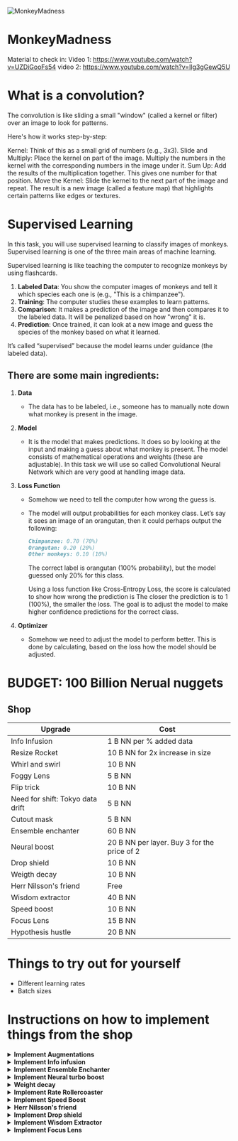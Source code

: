 ![MonkeyMadness](https://github.com/user-attachments/assets/bfcf152a-8cce-458d-8f32-576f164ea3f7)
# MonkeyMadness

Material to check in:
Video 1: https://www.youtube.com/watch?v=UZDiGooFs54
video 2: https://www.youtube.com/watch?v=Ilg3gGewQ5U


# What is a convolution? 


The convolution is like sliding a small "window" (called a kernel or filter) over an image to look for patterns.

Here's how it works step-by-step:

Kernel: Think of this as a small grid of numbers (e.g., 3x3).
Slide and Multiply: Place the kernel on part of the image. Multiply the numbers in the kernel with the corresponding numbers in the image under it.
Sum Up: Add the results of the multiplication together. This gives one number for that position.
Move the Kernel: Slide the kernel to the next part of the image and repeat.
The result is a new image (called a feature map) that highlights certain patterns like edges or textures.



# Supervised Learning

In this task, you will use supervised learning to classify images of monkeys. Supervised learning is one of the three main areas of machine learning.  

Supervised learning is like teaching the computer to recognize monkeys by using flashcards.  

1. **Labeled Data**: You show the computer images of monkeys and tell it which species each one is (e.g., "This is a chimpanzee").  
2. **Training**: The computer studies these examples to learn patterns.  
3. **Comparison**: It makes a prediction of the image and then compares it to the labeled data. It will be penalized based on how "wrong" it is.  
4. **Prediction**: Once trained, it can look at a new image and guess the species of the monkey based on what it learned.  

It’s called “supervised” because the model learns under guidance (the labeled data).  

## There are some main ingredients:

1. **Data**  
    - The data has to be labeled, i.e., someone has to manually note down what monkey is present in the image.  

2. **Model**  
    - It is the model that makes predictions. It does so by looking at the input and making a guess about what monkey is present. The model consists of mathematical operations and weights (these are adjustable). In this task we will use so called Convolutional Neural Network which are very good at handling image data.

3. **Loss Function**  
    - Somehow we need to tell the computer how wrong the guess is.  
    - The model will output probabilities for each monkey class. Let’s say it sees an image of an orangutan, then it could perhaps output the following:  

        ```markdown
        Chimpanzee: 0.70 (70%)  
        Orangutan: 0.20 (20%)  
        Other monkeys: 0.10 (10%)  
        ```

        The correct label is orangutan (100% probability), but the model guessed only 20% for this class.

        Using a loss function like Cross-Entropy Loss, the score is calculated to show how wrong the prediction is
        The closer the prediction is to 1 (100%), the smaller the loss. 
        The goal is to adjust the model to make higher confidence predictions for the correct class.
4. **Optimizer**
    - Somehow we need to adjust the model to perform better. This is done by calculating, based on the loss how the model should be adjusted.


# BUDGET: 100 Billion Nerual nuggets

## Shop
| Upgrade                           | Cost         |
|-----------------------------------------|--------------|
| Info Infusion             | 1 B NN per % added data      |
| Resize Rocket                                       | 10 B NN for 2x increase in size       |
| Whirl and swirl                         | 10 B NN      |
| Foggy Lens                                      | 5 B NN       |
| Flip trick                              | 10 B NN      |
| Need for shift: Tokyo data drift        | 5 B NN       |
| Cutout mask                             | 5 B NN      |
| Ensemble enchanter                      | 60 B NN      |
| Neural boost                      | 20 B NN  per layer. Buy 3 for the price of 2    |
| Drop shield                             | 10 B NN      |
| Weigth decay                                      | 10 B NN      |
| Herr Nilsson's friend                   | Free            |
| Wisdom extractor                        | 40 B NN            |
| Speed boost                        | 10 B NN            |
| Focus Lens                       | 15 B NN            |
| Hypothesis hustle | 20 B NN           |


# Things to try out for yourself
- Different learning rates
- Batch sizes


# Instructions on how to implement things from the shop

</details>

<details>
<summary><strong> Implement Augmentations </strong> </summary>


  In order to implement augmentations for the data one needs to change the cell called "DATASET"  
  
  ```python
transform = transforms.Compose([ 
      #Put augmentations here preferably
      transforms.ToTensor(), 
      transforms.Resize((IMAGE_SIZE[0], IMAGE_SIZE[1]))
      ])
  ```

### Whirl and Swirl

```python
transforms.RandomRotation(degrees=15),  # Rotate the image randomly within a 15-degree range
```

### Flip trick

```python
transforms.RandomHorizontalFlip(p=0.2),  # Randomly flip the image horizontally with 20% probability
transforms.RandomVerticalFlip(p=0.2),  # Randomly flip the image vertically with 20% probability
```

### Need for shift: Tokyo data drift

```python
transforms.RandomHorizontalFlip(p=0.2),  # Randomly flip the image horizontally with 20% probability
transforms.RandomVerticalFlip(p=0.2),  # Randomly flip the image vertically with 20% probability
```

### Foggy Lens  

```python
transforms.GaussianBlur(kernel_size=(5, 9), sigma=(0.1, 5)),  # Apply Gaussian blur with a random kernel size

```

### Missing Pieces (Cutout Chaos) 

```python
transforms.RandomErasing(p=0.5, scale=(0.02, 0.2), ratio=(0.3, 3.3)),  # Randomly erases parts of the image
```
  </details>     </details>


</details>




</details>




</details>

<details>
<summary><strong> Implement Info infusion </strong> </summary>

Change the variable ```DATA_PERCENTAGE``` to 1 in the dataset code block


</details>


</details>

<details>
<summary><strong> Implement Ensemble Enchanter </strong> </summary>

This one is a bit more tricky....

Ensembling combines predictions from multiple models to improve accuracy and stability. By merging outputs (through averaging, voting, or stacking), ensembles reduce individual model errors, leading to more robust and reliable predictions, especially on complex tasks.

You could implement ensembling by creating a class that takes a list of models and combines their predictions. This class could run each model independently, then combine their outputs through  majority voting.

You could start by adding the following code to the MODEL block.

```python
class Ensemble(nn.Module):
    def __init__(self, models):
        super(Ensemble, self).__init__()
        # Store the list of models
        self.models = nn.ModuleList(models)

    def forward(self, x):
        # Get predictions from each model and store them in a list        
        outputs = [F.softmax(model(x), dim=1) for model in self.models]

        # Take the average of them
        output = torch.mean(torch.stack(outputs), dim=0)
        
        return output
```

The next step is to train a few models, preferably with different hyperparameters (to introduce some variability) and add them to a list.

For this you need to create different optimizers for each model, since these hold the model parameters in them. So if you want three models in your ensemble it could look like this: (add these lines to the TRAINING code block)


```python

model1 = MonkeyNET(num_classes=NUM_OF_CLASSES, input_size=IMAGE_SIZE)
optimizer1 = torch.optim.SGD(model1.parameters(), lr=LR)

model2 = MonkeyNET(num_classes=NUM_OF_CLASSES, input_size=IMAGE_SIZE)
optimizer2 = torch.optim.SGD(model2.parameters(), lr=LR)


model3 = MonkeyNET(num_classes=NUM_OF_CLASSES, input_size=IMAGE_SIZE)
optimizer3 = torch.optim.SGD(model1.parameters(), lr=LR)


model1.to(device)
model1, t_loss, t_acc, v_loss, v_acc = train(model1, train_loader, val_loader, optimizer1, criterion, device, start_epoch=START_EPOCH, num_epochs=EPOCHS, model_name=MODEL_NAME, unique_id=ID)


model2.to(device)
model2, t_loss, t_acc, v_loss, v_acc = train(model2, train_loader, val_loader, optimizer2, criterion, device, start_epoch=START_EPOCH, num_epochs=EPOCHS, model_name=MODEL_NAME, unique_id=ID)


model3.to(device)
model3, t_loss, t_acc, v_loss, v_acc = train(model3, train_loader, val_loader, optimizer3, criterion, device, start_epoch=START_EPOCH, num_epochs=EPOCHS, model_name=MODEL_NAME, unique_id=ID)


models = [model1, model2, model3]
```

Then run the ensemble on the validation data!


```

ensemble = Ensemble(models)

acc = test(model=ensemble, testloader=val_loader, device=device, model_name="ensemble", unique_id=ID)


```


</details>


<details>
<summary><strong> Implement Neural turbo boost </strong> </summary>

Why add more layers? Adding a layer to a Convolutional Neural Network (CNN) increases the model’s depth, allowing it to learn more complex features from the input data. New layers, like convolutional, pooling, or fully connected layers, enhance the network's ability to capture patterns such as edges, textures, or object parts. Adding layers can improve model performance but also increases computational requirements and the risk of overfitting.

For this you should change the MonkeyNET. You need to add the convolutional layer to the constructor, the forward method and the get_fc_input_size method. (This is done in the MODEL code block)

For the constructor add a Conv2d as following:

```python

class ClassificationModel(nn.Module):
    def __init__(self, num_classes=10, input_size=(500, 500)):
        super(ClassificationModel, self).__init__()
        
        # First convolutional layer: 3 input channels (RGB), 32 output channels, kernel size 5, padding 2 to preserve size
        self.conv1 = nn.Conv2d(in_channels=3, out_channels=32, kernel_size=5, padding=2)
        self.conv2 = nn.Conv2d(in_channels=32, out_channels=64, kernel_size=5, padding=2)

```

To note is that the in_channels must match with the previous layers out_channel

For the forward method:

```python

def forward(self, x):
        # First conv -> ReLU -> Max Pooling
        x = F.relu(self.conv1(x))
        x = F.max_pool2d(x, kernel_size=2, stride=2)

        # Second conv -> ReLu -> Max Pooling
        x = F.relu(self.conv2(x))
        x = F.max_pool2d(x, kernel_size=2, stride=2)
```

Make sure that you add the activation (ReLu) and maxpooling. Here you can experiment with the pooling parameters if you add more layers

For the get_fc_input_size() (This method calculates how large the fully connected layer input should be):

```python

def _get_fc_input_size(self, input_size):
        x = torch.zeros(1, 3, *input_size)  # Create a dummy input tensor
        x = F.relu(self.conv1(x))
        x = F.max_pool2d(x, kernel_size=2, stride=2)
        x = F.relu(self.conv2(x))
        x = F.max_pool2d(x, kernel_size=2)
        return x.numel()  # Total number of elements after conv layers

```
</details>


<details>
<summary><strong> Weight decay </strong> </summary>
What is weight decay? Weight decay is a regularization technique used to prevent overfitting in machine learning models by adding a penalty to the model's loss function based on the size of its weights. It works by slightly reducing the weights during training, encouraging simpler models with smaller weights, which often generalize better to new data. This technique is especially useful in neural networks, where complex models can easily overfit to the training data.

The following lines should be added to the TRAINING code block
```python
weight_decay = 1e-4  # Adjust weight decay as needed
optimizer = torch.optim.SGD(model.parameters(), lr=LR, weight_decay=weight_decay)
```

Here you can experiment with the weight decay parameter. It controls how much it should penalize large weights.

</details>



</details>

<details>
<summary><strong> Implement Rate Rollercoaster </strong> </summary>

Why have learning rate scheduler?A learning rate scheduler is used to adjust the learning rate during training to improve the performance of a machine learning model. By modifying the learning rate, the scheduler helps to balance the trade-off between convergence speed and stability. A high learning rate can lead to unstable training and overshooting the optimal solution, while a low learning rate can result in slow convergence. Learning rate schedulers can implement strategies such as gradually decreasing the learning rate over time or adjusting it based on performance metrics, allowing the model to escape local minima and achieve better overall accuracy. This dynamic approach enhances training efficiency and often leads to improved model performance.




</details>


</details>

<details>
<summary><strong> Implement Speed Boost </strong> </summary>

Why momentum? Momentum is an optimization technique that helps accelerate gradients vectors in the right directions, thus leading to faster converging. It works by adding a fraction of the previous update to the current update, which helps to smooth out the updates and reduces oscillation, especially in areas with noisy gradients. This technique mimics the physical concept of momentum, where the optimizer retains a memory of past gradients to guide its current direction.

Add momemntum to the optimizer: (TRAINING code block)

```python
momentum = 0.9
optimizer1 = torch.optim.SGD(model1.parameters(), lr=LR, momentum=momentum)
```
</details>


</details>

<details>
<summary><strong> Herr Nilsson's friend</strong> </summary>
If you want to get the title of Herr Nilssons friend you might want to give an extra reward to the model when it makes corrects predictions for the squirrel monkey class. You can do this by: (in the TRAINING block)

```python
class_weights = torch.ones(NUM_OF_CLASSES)
class_weights[7] = 5
class_weights = class_weights.to(device)
criterion = nn.CrossEntropyLoss(weight=class_weights)
```

Remeber that you still want high recall so you still want to predict some of the other monkeys correctly. You will have to experiment with the weighting factor to get a reasoable result.
</details>






<details>
<summary><strong> Implement Drop shield </strong> </summary>




Dropout is a regularization technique that helps prevent overfitting by randomly "dropping out" a proportion of neurons during training. These changes are supposed to be implemented in the MODEL block.

#### 1. Add a dropout_rate parameter to __init__ (default 0.5)
```python
def __init__(self, num_classes=10, input_size=(500, 500), dropout_rate=0.5):
```
#### 2. Add one  dropout layer in the init method

```python
# Dropout layers
        self.dropout1 = nn.Dropout2d(p=dropout_rate)  # Spatial dropout for convolutional layers
```
#### 3. Apply dropout after activation functions but before pooling layers in the forwards method

One convolutional block should then look like this
```python
# First conv -> ReLU -> Dropout -> Max Pooling
        x = F.relu(self.conv1(x))
        x = self.dropout1(x)  # Apply spatial dropout
        x = F.max_pool2d(x, kernel_size=2, stride=2)
```

### You can experiment with how many of these dropout layers you want 


#### 4. Use dropout
To use this model, you can instantiate it with different dropout rates:
```python
# Default dropout rate (0.5)
model = MonkeyNET(num_classes=10)

# Custom dropout rate
model = MonkeyNET(num_classes=10, dropout_rate=0.3)
```

</details>


</details>

<details>
<summary><strong> Implement Wisdom Extractor  </strong> </summary>

# How Knowledge Distillation Works

## 1. Train a Teacher Model
- Start with a large, powerful model (e.g., ResNet, VGG, or a pretrained network).
- Train it on the dataset until it achieves high accuracy. This model becomes the "teacher."
- This model has been trained on millions of images and have learned how to represent images well
- We "finetuned" the model to the monkeys and it achieves approximately 97 % accuracy.

## 2. Generate Soft Labels
- The teacher model produces outputs (logits or probabilities) for each input image.
- These outputs are "soft labels" because they include information about all classes, not just the predicted one (e.g., probabilities for every monkey, not just the most likely one).

## 3. Train the Student Model
- Use a smaller, simpler model (e.g., MonkeyNET) as the "student."
- Train it using two loss functions:
  - **Hard Label Loss:** Cross-entropy between the true labels and the student’s predictions.
  - **Soft Label Loss:** Cross-entropy or KL divergence between the teacher's soft labels and the student’s predictions.
- A weighting factor (**α**) balances these two losses.
- A temperature (**T**) is applied to soften the teacher’s logits, making the soft labels smoother and more informative.

## 4. Outcome
- The student learns not only the final predictions but also the teacher’s nuanced knowledge about class relationships (e.g., "This monkey looks like species A but also resembles species B").

# How to implement it:

## 1. Define the loss DistillationLoss (can be done in the TRAINING code block)
```python
class DistillationLoss(nn.Module):
    def __init__(self, temperature=3.0, alpha=0.5):
        super(DistillationLoss, self).__init__()
        self.temperature = temperature
        self.alpha = alpha
        self.criterion = nn.CrossEntropyLoss()

    def forward(self, student_logits, teacher_logits, true_labels):
        # Hard label loss (ground truth)
        hard_loss = self.criterion(student_logits, true_labels)

        # Soft label loss (teacher knowledge)
        teacher_probs = F.softmax(teacher_logits / self.temperature, dim=1)
        student_probs = F.log_softmax(student_logits / self.temperature, dim=1)
        soft_loss = F.kl_div(student_probs, teacher_probs, reduction="mean") * (self.temperature ** 2)

        # Combine losses
        return self.alpha * hard_loss + (1 - self.alpha) * soft_loss

```

# Next load the pretrained model: (IN THE TRAINING BLOCK)
```python
teacher_model = models.resnet18(pretrained=False)  # Set pretrained=False since you're loading a custom-trained model
teacher_model.fc = nn.Linear(teacher_model.fc.in_features, NUM_OF_CLASSES)
teacher_model.load_state_dict(torch.load('Pretrained/Pretrained_Resnet18.pt'))

# set in eval mode:
teacher_model.eval()
teacher_model.to(device)
```

# Next, declare your criterion as the Distiliation loss and send both to the training function: (also in the TRAINING block)
```python
criterion = DistillationLoss()

model, t_loss, t_acc, v_loss, v_acc = train(model, train_loader, val_loader, optimizer, criterion, device, start_epoch=START_EPOCH, num_epochs=EPOCHS, model_name=MODEL_NAME, unique_id=ID, teacher_model = teacher_model)
```


</details>
<details>
<summary><strong> Implement Focus Lens  </strong> </summary>

# **Spatial Attention**

## **What is Spatial Attention?**
Spatial attention is a mechanism in deep learning models designed to emphasize the most important spatial regions in an input feature map. It guides the model to focus on relevant areas, enhancing performance in tasks that require spatial understanding, such as object detection, segmentation, and image recognition.

## **How Does it Work?**
Spatial attention operates on the spatial dimensions (height and width) of a feature map. It identifies where in the feature map the model should focus by creating a spatial attention map, which assigns importance scores to each spatial location.

## **Steps in Spatial Attention**

1. **Pooling Across Channels:**
   - **Average Pooling:** Captures overall spatial context by taking the mean across all channels.
   - **Max Pooling:** Highlights the most prominent features across channels.

2. **Concatenation:**
   - The outputs of average and max pooling are combined along the channel dimension.

3. **Convolution:**
   - A convolution operation (typically with a 7x7 kernel) processes the concatenated output to capture local spatial relationships.

4. **Attention Map Generation:**
   - A sigmoid activation function is applied to generate the spatial attention map, which scales values to the range [0, 1].

5. **Feature Refinement:**
   - The spatial attention map is multiplied element-wise with the input feature map to highlight important regions and suppress irrelevant ones.

# How to implement:

1. **Start by defining the attention mechanism (add these line to the MODEL code block**

```python

class SpatialAttention(nn.Module):
    def __init__(self, kernel_size=7):
        super(SpatialAttention, self).__init__()
        self.conv = nn.Conv2d(2, 1, kernel_size=kernel_size, padding=kernel_size // 2, bias=False)
        self.sigmoid = nn.Sigmoid()

    def forward(self, x):
        # Average and Max pooling
        avg_out = torch.mean(x, dim=1, keepdim=True)
        max_out, _ = torch.max(x, dim=1, keepdim=True)
        # Concatenate pooled outputs
        combined = torch.cat([avg_out, max_out], dim=1)
        # Convolve and apply sigmoid
        attention_map = self.sigmoid(self.conv(combined))
        return x * attention_map

```

2. **Add it to MonkeyNET after the last convolution (MODEL code block)**

```python

class MonkeyNET(nn.Module):
    def __init__(self, num_classes=10, input_size=(500, 500)):
        super(MonkeyNET, self).__init__()
        
        # First convolutional layer: 3 input channels (RGB), 32 output channels, kernel size 5, padding 2 to preserve size
        self.conv1 = nn.Conv2d(in_channels=3, out_channels=32, kernel_size=3, padding=2)

        self.attention = SpatialAttention()
        
        # Calculate the size of the fully connected layer dynamically
        self.fc_input_size = self._get_fc_input_size(input_size)
        self.fc1 = nn.Linear(self.fc_input_size, 10)  # Adjusted for the final size after pooling
        
        # Prediction layer
        
    def _get_fc_input_size(self, input_size):
        x = torch.zeros(1, 3, *input_size)  # Create a dummy input tensor
        x = F.relu(self.conv1(x))
        x = self.attention(x)
        x = F.max_pool2d(x, kernel_size=(8, 8), stride=8)
        return x.numel()  # Total number of elements after conv layers
    
    def forward(self, x):
        # First conv -> ReLU -> Max Pooling
        x = F.relu(self.conv1(x))

        x = self.attention(x)

        x = F.max_pool2d(x, kernel_size=(8, 8), stride=8)

        # Flatten the tensor for fully connected layer
        x = x.view(x.size(0), -1)  # Output: (batch_size, 128 * 16 * 16) for 500x500 input

        # Fully connected layer -> ReLU
        x = self.fc1(x)

       
        return x

```






</details>
